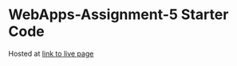 # WebApps-Assignment-5 Starter Code
Hosted at [link to live page](https://44-563-web-apps-f22.github.io/44563-webapps-assignment-5-Amruthavarshini27/)